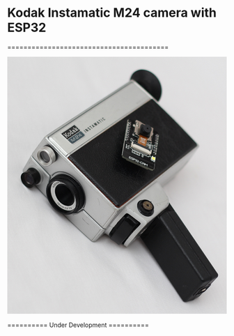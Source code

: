 # Kodak Instamatic M24 camera with ESP32
========================================

![alt text](https://github.com/udut7/Super-8mm-Camera-with-ESP32/blob/master/Kodak_Instamatic_M24.jpg?raw=true "Kodak Instamatic M24 with ESP32")

========== Under Development ==========

